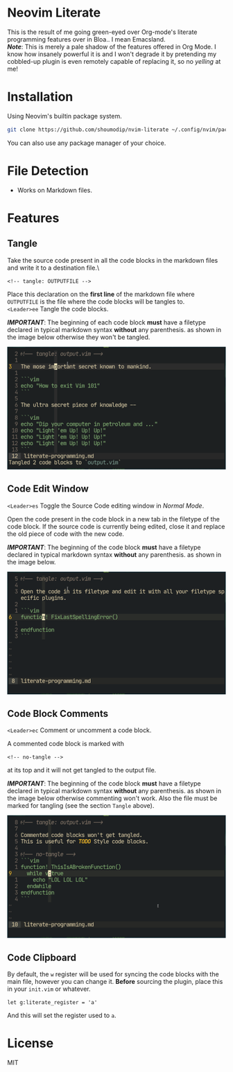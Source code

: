 # Neovim Literate
This is the result of me going green-eyed over Org-mode's literate programming features over in Bloa.. I mean Emacsland.\
***Note***: This is merely a pale shadow of the features offered in Org Mode. I know how insanely powerful it is and I won't degrade it by pretending my cobbled-up plugin is even remotely capable of replacing it, so no *yelling* at me!

# Installation
Using Neovim's builtin package system.
```sh
git clone https://github.com/shoumodip/nvim-literate ~/.config/nvim/pack/plugins/start/nvim-literate
```

You can also use any package manager of your choice.

# File Detection
- Works on Markdown files.

# Features
## Tangle
Take the source code present in all the code blocks in the markdown files and write it to a destination file.\
```
<!-- tangle: OUTPUTFILE -->
```
Place this declaration on the **first line** of the markdown file where `OUTPUTFILE` is the file where the code blocks will be tangles to.\
`<Leader>ee` Tangle the code blocks.

***IMPORTANT***: The beginning of each code block **must** have a filetype declared in typical markdown syntax **without** any parenthesis. as shown in the image below otherwise they won't be tangled.

![Tangle](img/tangle.png)

## Code Edit Window
`<Leader>es` Toggle the Source Code editing window in *Normal Mode*.

Open the code present in the code block in a new tab in the filetype of the code block. If the source code is currently being edited, close it and replace the old piece of code with the new code.

***IMPORTANT***: The beginning of the code block **must** have a filetype declared in typical markdown syntax **without** any parenthesis. as shown in the image below.

![Edit Code](img/edit_code.gif)

## Code Block Comments
`<Leader>ec` Comment or uncomment a code block.

A commented code block is marked with
```
<!-- no-tangle -->
```
at its top and it will not get tangled to the output file.

***IMPORTANT***: The beginning of the code block **must** have a filetype declared in typical markdown syntax **without** any parenthesis. as shown in the image below otherwise commenting won't work. Also the file must be marked for tangling (see the section `Tangle` above).

![Comment Blocks](img/comment_code.gif)

## Code Clipboard
By default, the `w` register will be used for syncing the code blocks with the main file, however you can change it. **Before** sourcing the plugin, place this in your `init.vim` or whatever.
```vim
let g:literate_register = 'a'
```
And this will set the register used to `a`.

# License
MIT
